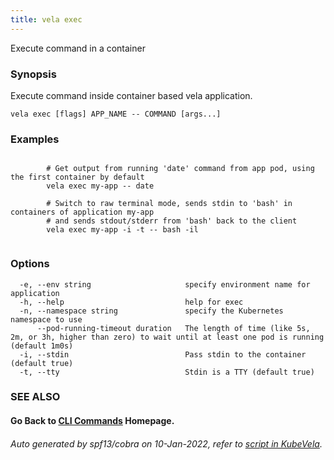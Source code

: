 ```yaml
---
title: vela exec
---
```


Execute command in a container

### Synopsis

Execute command inside container based vela application.

```
vela exec [flags] APP_NAME -- COMMAND [args...]
```

### Examples

```

		# Get output from running 'date' command from app pod, using the first container by default
		vela exec my-app -- date

		# Switch to raw terminal mode, sends stdin to 'bash' in containers of application my-app
		# and sends stdout/stderr from 'bash' back to the client
		vela exec my-app -i -t -- bash -il
		
```

### Options

```
  -e, --env string                     specify environment name for application
  -h, --help                           help for exec
  -n, --namespace string               specify the Kubernetes namespace to use
      --pod-running-timeout duration   The length of time (like 5s, 2m, or 3h, higher than zero) to wait until at least one pod is running (default 1m0s)
  -i, --stdin                          Pass stdin to the container (default true)
  -t, --tty                            Stdin is a TTY (default true)
```

### SEE ALSO



#### Go Back to [CLI Commands](vela) Homepage.


###### Auto generated by spf13/cobra on 10-Jan-2022, refer to [script in KubeVela](https://github.com/oam-dev/kubevela/tree/master/hack/docgen).
